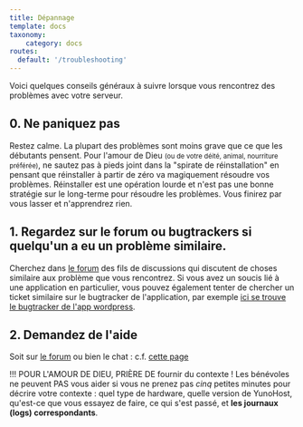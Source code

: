 ```yaml
---
title: Dépannage
template: docs
taxonomy:
    category: docs
routes:
  default: '/troubleshooting'
---
```


Voici quelques conseils généraux à suivre lorsque vous rencontrez des problèmes avec votre serveur.

## 0. Ne paniquez pas

Restez calme. La plupart des problèmes sont moins grave que ce que les débutants pensent. Pour l'amour de Dieu <small>(ou de votre déité, animal, nourriture préférée)</small>, ne sautez pas à pieds joint dans la "spirate de réinstallation" en pensant que réinstaller à partir de zéro va magiquement résoudre vos problèmes. Réinstaller est une opération lourde et n'est pas une bonne stratégie sur le long-terme pour résoudre les problèmes. Vous finirez par vous lasser et n'apprendrez rien.

## 1. Regardez sur le forum ou bugtrackers si quelqu'un a eu un problème similaire.

Cherchez dans [le forum](https://forum.yunohost.org) des fils de discussions qui discutent de choses similaire aux problème que vous rencontrez. Si vous avez un soucis lié à une application en particulier, vous pouvez également tenter de chercher un ticket similaire sur le bugtracker de l'application, par exemple [ici se trouve le bugtracker de l'app wordpress](https://github.com/YunoHost-Apps/wordpress_ynh/issues).

## 2. Demandez de l'aide

Soit sur [le forum](https://forum.yunohost.org) ou bien le chat : c.f. [cette page](/help)

!!! POUR L'AMOUR DE DIEU, PRIÈRE DE fournir du contexte ! Les bénévoles ne peuvent PAS vous aider si vous ne prenez pas *cinq* petites minutes pour décrire votre contexte : quel type de hardware, quelle version de YunoHost, qu'est-ce que vous essayez de faire, ce qui s'est passé, et **les journaux (logs) correspondants**.


